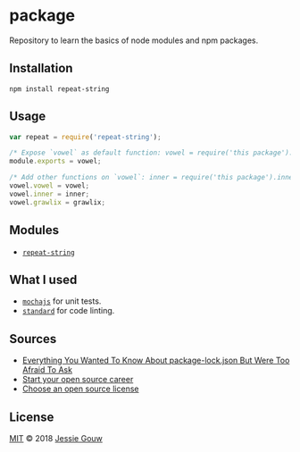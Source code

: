# package
Repository to learn the basics of node modules and npm packages.

## Installation
```shell
npm install repeat-string
```

## Usage
```js
var repeat = require('repeat-string');

/* Expose `vowel` as default function: vowel = require('this package'). */
module.exports = vowel;

/* Add other functions on `vowel`: inner = require('this package').inner. */
vowel.vowel = vowel;
vowel.inner = inner;
vowel.grawlix = grawlix;
```

## Modules
* [`repeat-string`](https://www.npmjs.com/package/repeat-string)

## What I used
* [`mochajs`](https://mochajs.org) for unit tests.
* [`standard`](https://github.com/standard/standard) for code linting.

## Sources
* [Everything You Wanted To Know About package-lock.json But Were Too Afraid To Ask](https://medium.com/@Quigley_Ja/everything-you-wanted-to-know-about-package-lock-json-b81911aa8ab8)
* [Start your open source career](https://blog.algolia.com/start-your-open-source-career/)
* [Choose an open source license](https://choosealicense.com/)

## License
[MIT](https://github.com/jessiegouw/package/blob/master/LICENSE) © 2018 [Jessie Gouw](https://github.com/jessiegouw)
